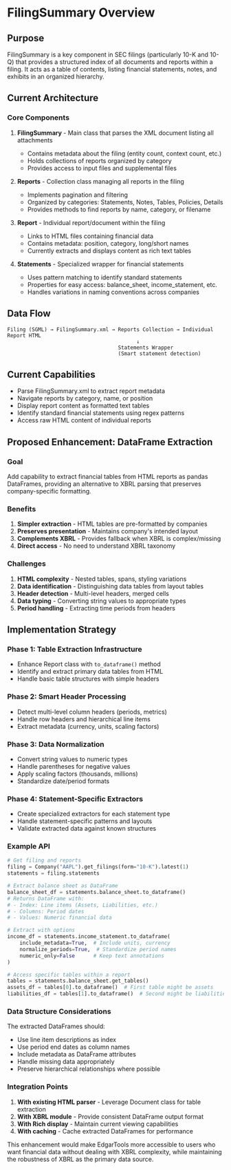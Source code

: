 # FilingSummary Overview

## Purpose

FilingSummary is a key component in SEC filings (particularly 10-K and 10-Q) that provides a structured index of all documents and reports within a filing. It acts as a table of contents, listing financial statements, notes, and exhibits in an organized hierarchy.

## Current Architecture

### Core Components

1. **FilingSummary** - Main class that parses the XML document listing all attachments
   - Contains metadata about the filing (entity count, context count, etc.)
   - Holds collections of reports organized by category
   - Provides access to input files and supplemental files

2. **Reports** - Collection class managing all reports in the filing
   - Implements pagination and filtering
   - Organized by categories: Statements, Notes, Tables, Policies, Details
   - Provides methods to find reports by name, category, or filename

3. **Report** - Individual report/document within the filing
   - Links to HTML files containing financial data
   - Contains metadata: position, category, long/short names
   - Currently extracts and displays content as rich text tables

4. **Statements** - Specialized wrapper for financial statements
   - Uses pattern matching to identify standard statements
   - Properties for easy access: balance_sheet, income_statement, etc.
   - Handles variations in naming conventions across companies

## Data Flow

```
Filing (SGML) → FilingSummary.xml → Reports Collection → Individual Report HTML
                                          ↓
                                    Statements Wrapper
                                    (Smart statement detection)
```

## Current Capabilities

- Parse FilingSummary.xml to extract report metadata
- Navigate reports by category, name, or position
- Display report content as formatted text tables
- Identify standard financial statements using regex patterns
- Access raw HTML content of individual reports

## Proposed Enhancement: DataFrame Extraction

### Goal
Add capability to extract financial tables from HTML reports as pandas DataFrames, providing an alternative to XBRL parsing that preserves company-specific formatting.

### Benefits
1. **Simpler extraction** - HTML tables are pre-formatted by companies
2. **Preserves presentation** - Maintains company's intended layout
3. **Complements XBRL** - Provides fallback when XBRL is complex/missing
4. **Direct access** - No need to understand XBRL taxonomy

### Challenges
1. **HTML complexity** - Nested tables, spans, styling variations
2. **Data identification** - Distinguishing data tables from layout tables
3. **Header detection** - Multi-level headers, merged cells
4. **Data typing** - Converting string values to appropriate types
5. **Period handling** - Extracting time periods from headers

## Implementation Strategy

### Phase 1: Table Extraction Infrastructure
- Enhance Report class with `to_dataframe()` method
- Identify and extract primary data tables from HTML
- Handle basic table structures with simple headers

### Phase 2: Smart Header Processing
- Detect multi-level column headers (periods, metrics)
- Handle row headers and hierarchical line items
- Extract metadata (currency, units, scaling factors)

### Phase 3: Data Normalization
- Convert string values to numeric types
- Handle parentheses for negative values
- Apply scaling factors (thousands, millions)
- Standardize date/period formats

### Phase 4: Statement-Specific Extractors
- Create specialized extractors for each statement type
- Handle statement-specific patterns and layouts
- Validate extracted data against known structures

### Example API

```python
# Get filing and reports
filing = Company("AAPL").get_filings(form="10-K").latest(1)
statements = filing.statements

# Extract balance sheet as DataFrame
balance_sheet_df = statements.balance_sheet.to_dataframe()
# Returns DataFrame with:
# - Index: Line items (Assets, Liabilities, etc.)
# - Columns: Period dates
# - Values: Numeric financial data

# Extract with options
income_df = statements.income_statement.to_dataframe(
    include_metadata=True,  # Include units, currency
    normalize_periods=True,  # Standardize period names
    numeric_only=False      # Keep text annotations
)

# Access specific tables within a report
tables = statements.balance_sheet.get_tables()
assets_df = tables[0].to_dataframe()  # First table might be assets
liabilities_df = tables[1].to_dataframe()  # Second might be liabilities
```

### Data Structure Considerations

The extracted DataFrames should:
- Use line item descriptions as index
- Use period end dates as column names
- Include metadata as DataFrame attributes
- Handle missing data appropriately
- Preserve hierarchical relationships where possible

### Integration Points

1. **With existing HTML parser** - Leverage Document class for table extraction
2. **With XBRL module** - Provide consistent DataFrame output format
3. **With Rich display** - Maintain current viewing capabilities
4. **With caching** - Cache extracted DataFrames for performance

This enhancement would make EdgarTools more accessible to users who want financial data without dealing with XBRL complexity, while maintaining the robustness of XBRL as the primary data source.